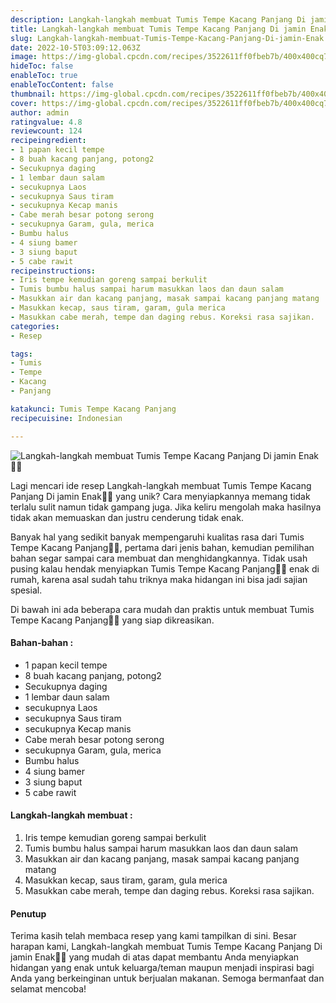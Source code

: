 ```yaml
---
description: Langkah-langkah membuat Tumis Tempe Kacang Panjang Di jamin Enak"
title: Langkah-langkah membuat Tumis Tempe Kacang Panjang Di jamin Enak
slug: Langkah-langkah-membuat-Tumis-Tempe-Kacang-Panjang-Di-jamin-Enak
date: 2022-10-5T03:09:12.063Z
image: https://img-global.cpcdn.com/recipes/3522611ff0fbeb7b/400x400cq70/photo.jpg
hideToc: false
enableToc: true
enableTocContent: false
thumbnail: https://img-global.cpcdn.com/recipes/3522611ff0fbeb7b/400x400cq70/photo.jpg
cover: https://img-global.cpcdn.com/recipes/3522611ff0fbeb7b/400x400cq70/photo.jpg
author: admin
ratingvalue: 4.8
reviewcount: 124
recipeingredient:
- 1 papan kecil tempe
- 8 buah kacang panjang, potong2
- Secukupnya daging
- 1 lembar daun salam
- secukupnya Laos
- secukupnya Saus tiram
- secukupnya Kecap manis
- Cabe merah besar potong serong
- secukupnya Garam, gula, merica
- Bumbu halus
- 4 siung bamer
- 3 siung baput
- 5 cabe rawit
recipeinstructions:
- Iris tempe kemudian goreng sampai berkulit
- Tumis bumbu halus sampai harum masukkan laos dan daun salam
- Masukkan air dan kacang panjang, masak sampai kacang panjang matang
- Masukkan kecap, saus tiram, garam, gula merica
- Masukkan cabe merah, tempe dan daging rebus. Koreksi rasa sajikan.
categories:
- Resep

tags:
- Tumis
- Tempe
- Kacang
- Panjang

katakunci: Tumis Tempe Kacang Panjang
recipecuisine: Indonesian

---
```


![Langkah-langkah membuat Tumis Tempe Kacang Panjang Di jamin Enak👩‍🍳](https://img-global.cpcdn.com/recipes/3522611ff0fbeb7b/400x400cq70/photo.jpg)

Lagi mencari ide resep Langkah-langkah membuat Tumis Tempe Kacang Panjang Di jamin Enak👩‍🍳 yang unik? Cara menyiapkannya memang tidak terlalu sulit namun tidak gampang juga. Jika keliru mengolah maka hasilnya tidak akan memuaskan dan justru cenderung tidak enak.

Banyak hal yang sedikit banyak mempengaruhi kualitas rasa dari Tumis Tempe Kacang Panjang👩‍🍳, pertama dari jenis bahan, kemudian pemilihan bahan segar sampai cara membuat dan menghidangkannya. Tidak usah pusing kalau hendak menyiapkan Tumis Tempe Kacang Panjang👩‍🍳 enak di rumah, karena asal sudah tahu triknya maka hidangan ini bisa jadi sajian spesial.

Di bawah ini ada beberapa cara mudah dan praktis untuk membuat Tumis Tempe Kacang Panjang👩‍🍳 yang siap dikreasikan.

<!--inarticleads1-->

#### Bahan-bahan :

- 1 papan kecil tempe
- 8 buah kacang panjang, potong2
- Secukupnya daging
- 1 lembar daun salam
- secukupnya Laos
- secukupnya Saus tiram
- secukupnya Kecap manis
- Cabe merah besar potong serong
- secukupnya Garam, gula, merica
- Bumbu halus
- 4 siung bamer
- 3 siung baput
- 5 cabe rawit

<!--inarticleads2-->

#### Langkah-langkah membuat :

1. Iris tempe kemudian goreng sampai berkulit
1. Tumis bumbu halus sampai harum masukkan laos dan daun salam
1. Masukkan air dan kacang panjang, masak sampai kacang panjang matang
1. Masukkan kecap, saus tiram, garam, gula merica
1. Masukkan cabe merah, tempe dan daging rebus. Koreksi rasa sajikan.

#### Penutup

Terima kasih telah membaca resep yang kami tampilkan di sini. Besar harapan kami, Langkah-langkah membuat Tumis Tempe Kacang Panjang Di jamin Enak👩‍🍳 yang mudah di atas dapat membantu Anda menyiapkan hidangan yang enak untuk keluarga/teman maupun menjadi inspirasi bagi Anda yang berkeinginan untuk berjualan makanan. Semoga bermanfaat dan selamat mencoba!